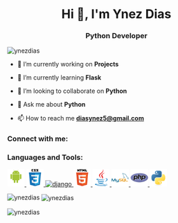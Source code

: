 
<h1 align="center">Hi 👋, I'm Ynez Dias</h1>
<h3 align="center">Python Developer</h3>


<p align="left"> <img src="https://komarev.com/ghpvc/?username=ynezdias&label=Profile%20views&color=0e75b6&style=flat" alt="ynezdias" /> </p>

- 🔭 I’m currently working on **Projects**

- 🌱 I’m currently learning **Flask**

- 👯 I’m looking to collaborate on **Python**

- 💬 Ask me about **Python**

- 📫 How to reach me **diasynez5@gmail.com**

<h3 align="left">Connect with me:</h3>
<p align="left">
</p>

<h3 align="left">Languages and Tools:</h3>
<p align="left"> <a href="https://developer.android.com" target="_blank" rel="noreferrer"> <img src="https://raw.githubusercontent.com/devicons/devicon/master/icons/android/android-original-wordmark.svg" alt="android" width="40" height="40"/> </a> <a href="https://www.w3schools.com/css/" target="_blank" rel="noreferrer"> <img src="https://raw.githubusercontent.com/devicons/devicon/master/icons/css3/css3-original-wordmark.svg" alt="css3" width="40" height="40"/> </a> <a href="https://www.djangoproject.com/" target="_blank" rel="noreferrer"> <img src="https://cdn.worldvectorlogo.com/logos/django.svg" alt="django" width="40" height="40"/> </a> <a href="https://www.w3.org/html/" target="_blank" rel="noreferrer"> <img src="https://raw.githubusercontent.com/devicons/devicon/master/icons/html5/html5-original-wordmark.svg" alt="html5" width="40" height="40"/> </a> <a href="https://www.java.com" target="_blank" rel="noreferrer"> <img src="https://raw.githubusercontent.com/devicons/devicon/master/icons/java/java-original.svg" alt="java" width="40" height="40"/> </a> <a href="https://www.mysql.com/" target="_blank" rel="noreferrer"> <img src="https://raw.githubusercontent.com/devicons/devicon/master/icons/mysql/mysql-original-wordmark.svg" alt="mysql" width="40" height="40"/> </a> <a href="https://www.php.net" target="_blank" rel="noreferrer"> <img src="https://raw.githubusercontent.com/devicons/devicon/master/icons/php/php-original.svg" alt="php" width="40" height="40"/> </a> <a href="https://www.python.org" target="_blank" rel="noreferrer"> <img src="https://raw.githubusercontent.com/devicons/devicon/master/icons/python/python-original.svg" alt="python" width="40" height="40"/> </a> </p>

<p><img align="left" src="https://github-readme-stats.vercel.app/api/top-langs?username=ynezdias&show_icons=true&locale=en&layout=compact" alt="ynezdias" /></p>

<p>&nbsp;<img align="center" src="https://github-readme-stats.vercel.app/api?username=ynezdias&show_icons=true&locale=en" alt="ynezdias" /></p>

<p><img align="center" src="https://github-readme-streak-stats.herokuapp.com/?user=ynezdias&" alt="ynezdias" /></p>
